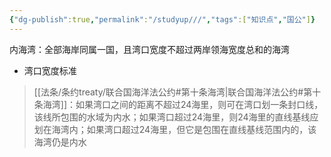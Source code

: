 ```yaml
---
{"dg-publish":true,"permalink":"/studyup///","tags":["知识点","国公"]}
---
```


内海湾：全部海岸同属一国，且湾口宽度不超过两岸领海宽度总和的海湾
- 湾口宽度标准
> [[法条/条约treaty/联合国海洋法公约#第十条海湾\|联合国海洋法公约#第十条海湾]]：如果湾口之间的距离不超过24海里，则可在湾口划一条封口线，该线所包围的水域为内水；如果湾口超过24海里，则24海里的直线基线应划在海湾内；如果湾口超过24海里，但它是包围在直线基线范围内的，该海湾仍是内水
